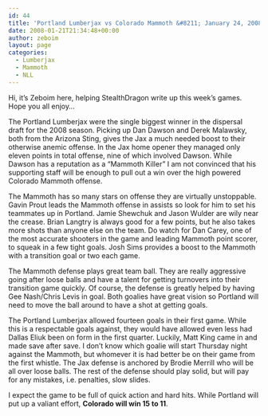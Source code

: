 ```yaml
---
id: 44
title: 'Portland Lumberjax vs Colorado Mammoth &#8211; January 24, 2008 Preview'
date: 2008-01-21T21:34:48+00:00
author: zeboim
layout: page
categories:
  - Lumberjax
  - Mammoth
  - NLL
---
```

Hi, it’s Zeboim here, helping StealthDragon write up this week’s games. Hope you all enjoy&#8230;

The Portland Lumberjax were the single biggest winner in the dispersal draft for the 2008 season. Picking up Dan Dawson and Derek Malawsky, both from the Arizona Sting, gives the Jax a much needed boost to their otherwise anemic offense. In the Jax home opener they managed only eleven points in total offense, nine of which involved Dawson. While Dawson has a reputation as a “Mammoth Killer” I am not convinced that his supporting staff will be enough to pull out a win over the high powered Colorado Mammoth offense.

The Mammoth has so many stars on offense they are virtually unstoppable. Gavin Prout leads the Mammoth offense in assists so look for him to set his teammates up in Portland. Jamie Shewchuk and Jason Wulder are wily near the crease. Brian Langtry is always good for a few points, but he also takes more shots than anyone else on the team. Do watch for Dan Carey, one of the most accurate shooters in the game and leading Mammoth point scorer, to squeak in a few tight goals. Josh Sims provides a boost to the Mammoth with a transition goal or two each game.

The Mammoth defense plays great team ball. They are really aggressive going after loose balls and have a talent for getting turnovers into their transition game quickly. Of course, the defense is greatly helped by having Gee Nash/Chris Levis in goal. Both goalies have great vision so Portland will need to move the ball around to have a shot at getting goals.

The Portland Lumberjax allowed fourteen goals in their first game. While this is a respectable goals against, they would have allowed even less had Dallas Eliuk been on form in the first quarter. Luckily, Matt King came in and made save after save. I don’t know which goalie will start Thursday night against the Mammoth, but whomever it is had better be on their game from the first whistle. The Jax defense is anchored by Brodie Merrill who will be all over loose balls. The rest of the defense should play solid, but will pay for any mistakes, i.e. penalties, slow slides.

I expect the game to be full of quick action and hard hits. While Portland will put up a valiant effort, **Colorado will win 15 to 11**.

